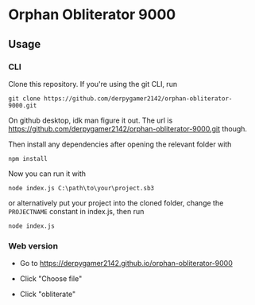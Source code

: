 # Orphan Obliterator 9000

## Usage

### CLI

Clone this repository. If you're using the git CLI, run

`git clone https://github.com/derpygamer2142/orphan-obliterator-9000.git`

On github desktop, idk man figure it out. The url is https://github.com/derpygamer2142/orphan-obliterator-9000.git though.


Then install any dependencies after opening the relevant folder with

`npm install`

Now you can run it with

`node index.js C:\path\to\your\project.sb3`

or alternatively put your project into the cloned folder, change the `PROJECTNAME` constant in index.js, then run

`node index.js`

### Web version

- Go to https://derpygamer2142.github.io/orphan-obliterator-9000

- Click "Choose file"

- Click "obliterate"

